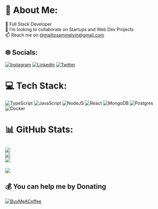 # 💫 About Me:
👀 Full Stack Developer<br>🌱 I’m looking to collaborate on Startups and Web Dev Projects<br>📫 Reach me on @mailtosammelvin@gmail.com


## 🌐 Socials:
[![Instagram](https://img.shields.io/badge/Instagram-%23E4405F.svg?logo=Instagram&logoColor=white)](https://instagram.com/slimshxdyy) [![LinkedIn](https://img.shields.io/badge/LinkedIn-%230077B5.svg?logo=linkedin&logoColor=white)](https://linkedin.com/in/sam-melvin-9952941a2) [![Twitter](https://img.shields.io/badge/Twitter-%231DA1F2.svg?logo=Twitter&logoColor=white)](https://twitter.com/SAMMELVIN20) 

# 💻 Tech Stack:
![TypeScript](https://img.shields.io/badge/typescript-%23007ACC.svg?style=for-the-badge&logo=typescript&logoColor=white) ![JavaScript](https://img.shields.io/badge/javascript-%23323330.svg?style=for-the-badge&logo=javascript&logoColor=%23F7DF1E) ![NodeJS](https://img.shields.io/badge/node.js-6DA55F?style=for-the-badge&logo=node.js&logoColor=white) ![React](https://img.shields.io/badge/react-%2320232a.svg?style=for-the-badge&logo=react&logoColor=%2361DAFB) ![MongoDB](https://img.shields.io/badge/MongoDB-%234ea94b.svg?style=for-the-badge&logo=mongodb&logoColor=white) ![Postgres](https://img.shields.io/badge/postgres-%23316192.svg?style=for-the-badge&logo=postgresql&logoColor=white) ![Docker](https://img.shields.io/badge/docker-%230db7ed.svg?style=for-the-badge&logo=docker&logoColor=white)
# 📊 GitHub Stats:
![](https://github-readme-stats.vercel.app/api?username=imsammelvin&theme=dark&hide_border=false&include_all_commits=false&count_private=false)<br/>
![](https://github-readme-streak-stats.herokuapp.com/?user=imsammelvin&theme=dark&hide_border=false)<br/>
![](https://github-readme-stats.vercel.app/api/top-langs/?username=imsammelvin&theme=dark&hide_border=false&include_all_commits=false&count_private=false&layout=compact)
---
[![](https://visitcount.itsvg.in/api?id=imsammelvin&icon=0&color=0)](https://visitcount.itsvg.in)

  ## 💰 You can help me by Donating
  [![BuyMeACoffee](https://img.shields.io/badge/Buy%20Me%20a%20Coffee-ffdd00?style=for-the-badge&logo=buy-me-a-coffee&logoColor=black)](https://buymeacoffee.com/imsammelvin) 

  
<!-- Proudly created with GPRM ( https://gprm.itsvg.in ) -->
